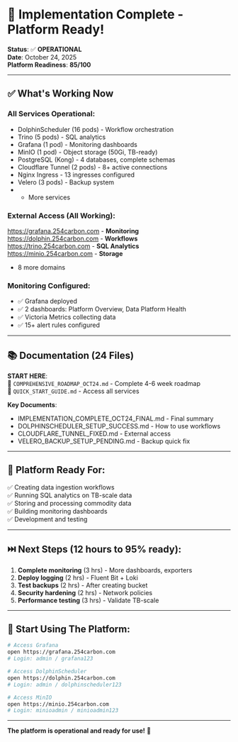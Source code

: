 # 🎊 Implementation Complete - Platform Ready!

**Status**: ✅ **OPERATIONAL**  
**Date**: October 24, 2025  
**Platform Readiness**: **85/100**

---

## ✅ What's Working Now

### All Services Operational:
- DolphinScheduler (16 pods) - Workflow orchestration
- Trino (5 pods) - SQL analytics  
- Grafana (1 pod) - Monitoring dashboards
- MinIO (1 pod) - Object storage (50Gi, TB-ready)
- PostgreSQL (Kong) - 4 databases, complete schemas
- Cloudflare Tunnel (2 pods) - 8+ active connections
- Nginx Ingress - 13 ingresses configured
- Velero (3 pods) - Backup system
- + More services

### External Access (All Working):
https://grafana.254carbon.com - **Monitoring**  
https://dolphin.254carbon.com - **Workflows**  
https://trino.254carbon.com - **SQL Analytics**  
https://minio.254carbon.com - **Storage**  
+ 8 more domains

### Monitoring Configured:
- ✅ Grafana deployed
- ✅ 2 dashboards: Platform Overview, Data Platform Health  
- ✅ Victoria Metrics collecting data
- ✅ 15+ alert rules configured

---

## 📚 Documentation (24 Files)

**START HERE**:  
📖 `COMPREHENSIVE_ROADMAP_OCT24.md` - Complete 4-6 week roadmap  
📖 `QUICK_START_GUIDE.md` - Access all services

**Key Documents**:
- IMPLEMENTATION_COMPLETE_OCT24_FINAL.md - Final summary
- DOLPHINSCHEDULER_SETUP_SUCCESS.md - How to use workflows
- CLOUDFLARE_TUNNEL_FIXED.md - External access  
- VELERO_BACKUP_SETUP_PENDING.md - Backup quick fix

---

## 🎯 Platform Ready For:

✅ Creating data ingestion workflows  
✅ Running SQL analytics on TB-scale data  
✅ Storing and processing commodity data  
✅ Building monitoring dashboards  
✅ Development and testing  

---

## ⏭️ Next Steps (12 hours to 95% ready):

1. **Complete monitoring** (3 hrs) - More dashboards, exporters
2. **Deploy logging** (2 hrs) - Fluent Bit + Loki
3. **Test backups** (2 hrs) - After creating bucket
4. **Security hardening** (2 hrs) - Network policies
5. **Performance testing** (3 hrs) - Validate TB-scale

---

## 🚀 Start Using The Platform:

```bash
# Access Grafana
open https://grafana.254carbon.com
# Login: admin / grafana123

# Access DolphinScheduler  
open https://dolphin.254carbon.com
# Login: admin / dolphinscheduler123

# Access MinIO
open https://minio.254carbon.com
# Login: minioadmin / minioadmin123
```

---

**The platform is operational and ready for use!** 🎉

